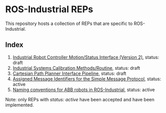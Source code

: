 ROS-Industrial REPs
===================

This repository hosts a collection of REPs that are specific to ROS-Industrial.


Index
-----

 1. [Industrial Robot Controller Motion/Status Interface (Version 2)][], status: draft
 2. [Industrial Systems Calibration Methods/Routine][], status: draft
 3. [Cartesian Path Planner Interface Pipeline][], status: draft
 4. [Assigned Message Identifiers for the Simple Message Protocol][], status: active
 7. [Naming conventions for ABB robots in ROS-Industrial][], status: active

Note: only REPs with *status: active* have been accepted and have been implemented.



[Industrial Robot Controller Motion/Status Interface (Version 2)]: rep-I0001.rst
[Industrial Systems Calibration Methods/Routine]: rep-I0002.rst
[Cartesian Path Planner Interface Pipeline]: rep-I0003.rst
[Assigned Message Identifiers for the Simple Message Protocol]: rep-I0004.rst
[Naming conventions for ABB robots in ROS-Industrial]: rep-I0007.rst
